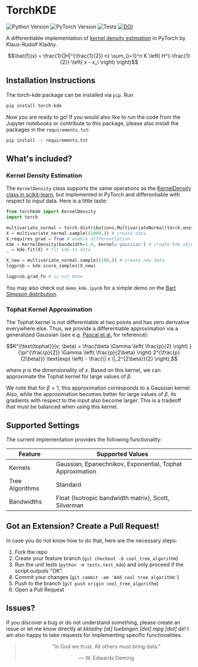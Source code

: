 # TorchKDE

![Python Version](https://img.shields.io/badge/python-3.11.11%2B-blue.svg)
![PyTorch Version](https://img.shields.io/badge/pytorch-2.5.1-brightgreen.svg)
![Tests](https://github.com/rudolfwilliam/torch-kde/actions/workflows/ci.yml/badge.svg)
[![DOI](https://zenodo.org/badge/901331908.svg)](https://doi.org/10.5281/zenodo.14674657)

A differentiable implementation of [kernel density estimation](https://en.wikipedia.org/wiki/Kernel_density_estimation) in PyTorch by Klaus-Rudolf Kladny.

$$\hat{f}(x) = \frac{1}{|H|^{\frac{1}{2}} n} \sum_{i=1}^n K \left( H^{-\frac{1}{2}} \left( x - x_i \right) \right)$$

## Installation Instructions

The torch-kde package can be installed via `pip`. Run

```bash
pip install torch-kde
```

Now you are ready to go! If you would also like to run the code from the Jupyter notebooks or contribute to this package, please also install the packages in the `requirements.txt`:

```bash
pip install -r requirements.txt
```

## What's included?

### Kernel Density Estimation

The `KernelDensity` class supports the same operations as the [KernelDensity class in scikit-learn](https://scikit-learn.org/dev/modules/generated/sklearn.neighbors.KernelDensity.html), but implemented in PyTorch and differentiable with respect to input data. Here is a little taste:

```python
from torchkde import KernelDensity
import torch

multivariate_normal = torch.distributions.MultivariateNormal(torch.ones(2), torch.eye(2))
X = multivariate_normal.sample((1000,)) # create data
X.requires_grad = True # enable differentiation
kde = KernelDensity(bandwidth=1.0, kernel='gaussian') # create kde object with isotropic bandwidth matrix
_ = kde.fit(X) # fit kde to data

X_new = multivariate_normal.sample((100,)) # create new data 
logprob = kde.score_samples(X_new)

logprob.grad_fn # is not None
```

You may also check out `demo_kde.ipynb` for a simple demo on the [Bart Simpson distribution](https://www.stat.cmu.edu/~larry/=sml/densityestimation.pdf).

### Tophat Kernel Approximation

The Tophat kernel is not differentiable at two points and has zero derivative everywhere else. Thus, we provide a differentiable approximation via a generalized Gaussian (see e.g. [Pascal et al.](https://arxiv.org/pdf/1302.6498) for reference):

$$K^{\text{tophat}}(x; \beta) = \frac{\beta \Gamma \left( \frac{p}{2} \right) }{\pi^{\frac{p}{2}} \Gamma \left( \frac{p}{2\beta} \right) 2^{\frac{p}{2\beta}}} \text{exp} \left( - \frac{\| x \|_2^{2\beta}}{2} \right),$$

where $p$ is the dimensionality of $x$. Based on this kernel, we can approximate the Tophat kernel for large values of $\beta$.

We note that for $\beta = 1$, this approximation corresponds to a Gaussian kernel. Also, while the approximation becomes better for large values of $\beta$, its gradients with respect to the input also become larger. This is a tradeoff that must be balanced when using this kernel.

## Supported Settings

The current implementation provides the following functionality:

<div align="center">

| Feature                  | Supported Values            |
|--------------------------|-----------------------------|
| Kernels                  | Gaussian, Epanechnikov, Exponential, Tophat Approximation      |
| Tree Algorithms          | Standard                    |
| Bandwidths               | Float (Isotropic bandwidth matrix), Scott, Silverman |

</div>

## Got an Extension? Create a Pull Request!

In case you do not know how to do that, here are the necessary steps:

1. Fork the repo
2. Create your feature branch (`git checkout -b cool_tree_algorithm`)
3. Run the unit tests (`python -m tests.test_kde`) and only proceed if the script outputs "OK".
4. Commit your changes (`git commit -am 'Add cool tree algorithm'`)
5. Push to the branch (`git push origin cool_tree_algorithm`)
6. Open a Pull Request

## Issues?

If you discover a bug or do not understand something, please create an issue or let me know directly at *kkladny [at] tuebingen [dot] mpg [dot] de*! I am also happy to take requests for implementing specific functionalities.


<div align="center">

> "In God we trust. All others must bring data."
> 
> — W. Edwards Deming
> 
</div>
